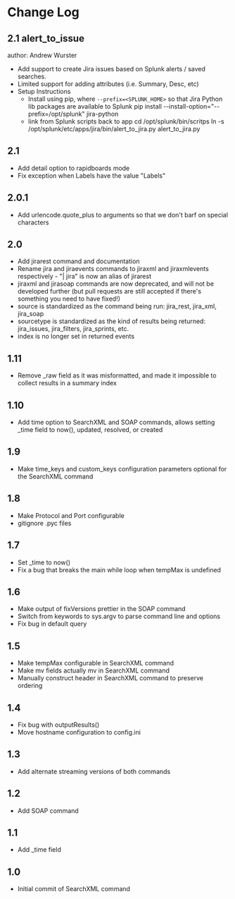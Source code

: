 Change Log
==========

## 2.1 alert_to_issue
author: Andrew Wurster

* Add support to create Jira issues based on Splunk alerts / saved searches.
* Limited support for adding attributes (i.e. Summary, Desc, etc)
* Setup Instructions
    * Install using pip, where `--prefix=<SPLUNK_HOME>` so that Jira Python lib packages are available to Splunk
        pip install --install-option="--prefix=/opt/splunk" jira-python
    * link from Splunk scripts back to app
        cd /opt/splunk/bin/scritps
        ln -s  /opt/splunk/etc/apps/jira/bin/alert_to_jira.py alert_to_jira.py 

## 2.1

* Add detail option to rapidboards mode
* Fix exception when Labels have the value "Labels"

## 2.0.1

* Add urlencode.quote_plus to arguments so that we don't barf on special characters

## 2.0

* Add jirarest command and documentation
* Rename jira and jiraevents commands to jiraxml and jiraxmlevents respectively - "| jira" is now an alias of jirarest
* jiraxml and jirasoap commands are now deprecated, and will not be developed further (but pull requests are still accepted if there's something you need to have fixed!)
* source is standardized as the command being run: jira_rest, jira_xml, jira_soap
* sourcetype is standardized as the kind of results being returned: jira_issues, jira_filters, jira_sprints, etc.
* index is no longer set in returned events

## 1.11

* Remove _raw field as it was misformatted, and made it impossible to collect results in a summary index

## 1.10

* Add time option to SearchXML and SOAP commands, allows setting _time field to now(), updated, resolved, or created

## 1.9

* Make time_keys and custom_keys configuration parameters optional for the SearchXML command

## 1.8

* Make Protocol and Port configurable
* gitignore .pyc files

## 1.7

* Set _time to now()
* Fix a bug that breaks the main while loop when tempMax is undefined

## 1.6

* Make output of fixVersions prettier in the SOAP command
* Switch from keywords to sys.argv to parse command line and options
* Fix bug in default query

## 1.5

* Make tempMax configurable in SearchXML command
* Make mv fields actually mv in SearchXML command
* Manually construct header in SearchXML command to preserve ordering

## 1.4

* Fix bug with outputResults()
* Move hostname configuration to config.ini

## 1.3 

* Add alternate streaming versions of both commands

## 1.2 

* Add SOAP command

## 1.1

* Add _time field

## 1.0

* Initial commit of SearchXML command